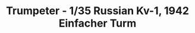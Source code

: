 ---
layout: product
title: "Trumpeter - 1/35 Russian Kv-1, 1942 Einfacher Turm"
price: "2650" 
desc: "N/A"
img_path: "/assets/img/TRU00358.jpg"
brand: "N/A"
available: false
special_offer: false
new: false
soon: false
cat: "010000"
subcat: "013400"
subsubcat: "0N/A"
sifra: "TRU00358"
popular: true
---